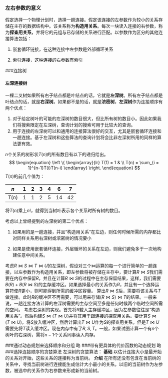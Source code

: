 ### 左右参数的意义

假定选择一个物理计划时，选择一趟连接。假定该连接的左参数作为较小的关系存储在主存的数据结构中。该关系称为**构造用关系**。每次一块读入连接的右参数，称为**探查用关系**，并将它的元组与已存储的关系进行匹配。以参数作为区分的其他连接算法包括：

1. 嵌套循环链接，在这种连接中左参数是外部循环关系

2. 索引连接，这种连接的右参数有索引

###连接树

#### 左深连接树

一棵二叉树如果所有右子结点都是叶结点的话，它就是**左深树**。所有左子结点都是叶结点的话，就是**右深树**。如果都不是的话，就是**浓密树**，**左深树**作为连接顺序有两个优点：

1. 对于给定树叶的可能的左深树的数目很大，但比所有树的数目小。因此如果我们将搜索限定在左深树，查询计划的搜索可用于比较大的查询。
2. 用于连接的左深树可以和通用的连接算法很好的交互，尤其是嵌套循环连接和一趟连接。基于左深树和这些算法的查询计划将会比非左深树所用的同样的算法更有效。

$n$个关系的树形状$T(n)$的所有数目有以下的递归给出。
$$
\begin{equation}
\left \{
\begin{array}{lr}
T(1) = 1 & \\
T(n) = \sum_{i = 1}^{n-1}T(i)T(n-i) 
\end{array}
\right.
\end{equation}
$$
$T(n)$的前几个值为：

|  $n$   | $1$  | $2$  | $3$  | $4$  | $6$  | $7$  |
| :----: | :--: | :--: | :--: | :--: | :--: | :--: |
| $T(n)$ | $1$  | $1$  | $2$  | $5$  | $14$ | $42$ |

将$T(n)$乘上$n!$，就得到当树叶表示各个关系时所有树的数目。

考虑以上曾经提到的左深树的第二个优点：

1. 如果用的是一趟连接，并且“构造用关系”在左边，则任何时候所需的内存都比对同样关系用右深树或浓密树的情况要小

2. 如果是使用嵌套循环连接，外层循环的关系在左边，则我们避免多于一次地构建任意中间关系。

考虑$R \Join S \Join T \Join U$的左深树，假设对三个$\Join$运算的每一个进行简单的一趟连接，以左参数作为构造用关系，即左参数将被存储在主存中，要计算$R\Join S$我们需要在内存中保留$R$，并且在计算$R\Join S$的过程中在主存保留结果，这样，我们需要$B(R) + B(R \Join S)$的主存缓冲区。如果选择最小的关系作为$R$，并且有一个选择运算符使$R$更小，则可能得到所需的缓冲区容量。
算出$R\Join S$后，需要将该关系与$T$做连接。此时$R$的缓冲区不再需要，可以用来存储$(R\Join S)\Join T$的结果。一般来说，一趟连接方法计算的左深树需要的主存空间至多是任何时候两个临时空间所需的空间。
考虑右深树的实现。首先将$R$载入主存缓冲区，因为左参数往往是“构造用关系”。然后构建$S\Join(T\Join U)$并将其用于跟连接的探查用关系。要计算$S\Join(T \Join U)$，将$S$放入缓冲区，然后计算出$T \Join U$作为$S$的探查用关系。但是$T\Join U$需要先将$T$读入缓冲区。现在内存中有了$R, S,T$。一般，如果试图计算一个有$n$个树叶的右深树，需将$n-1$个关系同事读入内存。

###通过动态规划来选择顺序和分组
略
###带有更具体的代价函数的动态规划
略
###选择连接顺序的贪婪算法
左深树的贪婪算法：
**基础** 以估计连接大小是最开始的关系对开始，这些关系的连接称为当前树。
**介绍** 在所有还没有包含在当前树的关系中，寻找当前树进行连接能生成估计大小最小的关系。以旧的当前树作为左参数，被选中的关系作为右参数来形成新的当前树。